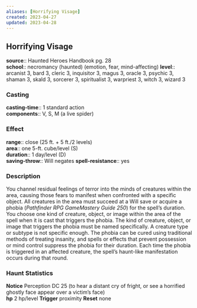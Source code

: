 ```yaml
---
aliases: [Horrifying Visage]
created: 2023-04-27
updated: 2023-04-28
---
```


## Horrifying Visage

**source**:: Haunted Heroes Handbook pg. 28  
**school**:: necromancy (haunted) (emotion, fear, mind-affecting)
**level**:: arcanist 3, bard 3, cleric 3, inquisitor 3, magus 3, oracle 3, psychic 3, shaman 3, skald 3, sorcerer 3, spiritualist 3, warpriest 3, witch 3, wizard 3

### Casting

**casting-time**:: 1 standard action  
**components**:: V, S, M (a live spider)

### Effect

**range**:: close (25 ft. + 5 ft./2 levels)  
**area**:: one 5-ft. cube/level (S)  
**duration**:: 1 day/level (D)  
**saving-throw**:: Will negates
**spell-resistance**:: yes

### Description

You channel residual feelings of terror into the minds of creatures within the area, causing those fears to manifest when confronted with a specific object. All creatures in the area must succeed at a Will save or acquire a phobia (*Pathfinder RPG GameMastery Guide 250*) for the spell’s duration. You choose one kind of creature, object, or image within the area of the spell when it is cast that triggers the phobia. The kind of creature, object, or image that triggers the phobia must be named specifically. A creature type or subtype is not specific enough. The phobia can be cured using traditional methods of treating insanity, and spells or effects that prevent possession or mind control suppress the phobia for their duration. Each time the phobia is triggered in an affected creature, the spell’s haunt-like manifestation occurs during that round.  
  

### Haunt Statistics

**Notice** Perception DC 25 (to hear a distant cry of fright, or see a horrified ghostly face appear over a victim’s face)  
**hp** 2 hp/level
**Trigger** proximity
**Reset** none
